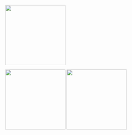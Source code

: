 <img src="https://github.com/iBy3l/Fashion/blob/main/img/fundo/fundo1.png" width="190"></p>
<img src="https://github.com/iBy3l/Fashion/blob/main/img/fundo/fundo2.png" width="190">
<img src="https://github.com/iBy3l/Fashion/blob/main/img/fundo/fundo3.png" width="190">




